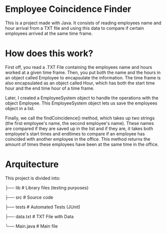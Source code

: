 # Employee Coincidence Finder
This is a project made with Java. It consists of reading employees name and hour arrival from a TXT file and using this data to compare if certain employees arrived at the same time frame.

# How does this work?

First off, you read a .TXT File containing the employees name and hours worked at a given time frame. Then, you put both the name and the hours in an object called Employee to encapsulate the information. The time frame is also encapsulated as an object called Hour, which has both the start time hour and the end time hour of a time frame.

Later, I created a EmployeeSystem object to handle the operations with the object Employee. This EmployeeSystem object lets us save the employees object in a list.

Finally, we call the findCoincidence() method, which takes up two strings (the first employee's name, the second employee's name). These names are compared if they are saved up in the list and if they are, it takes both employee's start times and endtimes to compare if an employee has coincided with another employee in the office. This method returns the amount of times these employees have been at the same time in the office.

# Arquitecture

This project is divided into:

├── lib                   # Library files (testing purposes)

├── src                   # Source code

├── tests                 # Automated Tests (JUnit)

├── data.txt              # TXT File with Data

└── Main.java             # Main file


